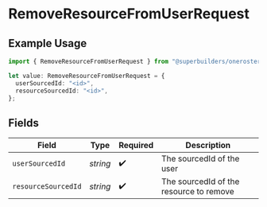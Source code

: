 # RemoveResourceFromUserRequest

## Example Usage

```typescript
import { RemoveResourceFromUserRequest } from "@superbuilders/oneroster/models/operations";

let value: RemoveResourceFromUserRequest = {
  userSourcedId: "<id>",
  resourceSourcedId: "<id>",
};
```

## Fields

| Field                                   | Type                                    | Required                                | Description                             |
| --------------------------------------- | --------------------------------------- | --------------------------------------- | --------------------------------------- |
| `userSourcedId`                         | *string*                                | :heavy_check_mark:                      | The sourcedId of the user               |
| `resourceSourcedId`                     | *string*                                | :heavy_check_mark:                      | The sourcedId of the resource to remove |